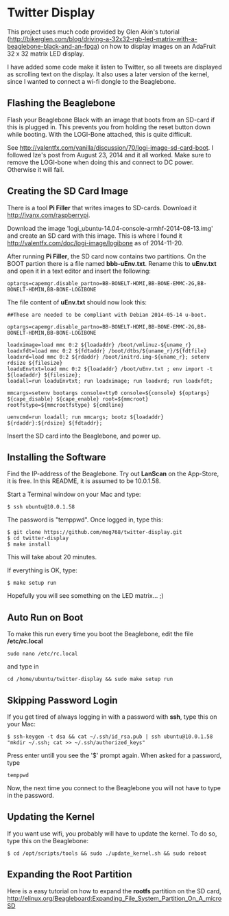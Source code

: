 Twitter Display
=============

This project uses much code provided by Glen Akin's tutorial 
(http://bikerglen.com/blog/driving-a-32x32-rgb-led-matrix-with-a-beaglebone-black-and-an-fpga)
on how to display images on an AdaFruit 32 x 32 matrix LED display.

I have added some code make it listen to Twitter, so all tweets are displayed as scrolling text on the display.
It also uses a later version of the kernel, since I wanted to connect a wi-fi dongle to the Beaglebone.


Flashing the Beaglebone
-----------------------

Flash your Beaglebone Black with an image that boots from an SD-card if this is plugged in. This prevents
you from holding the reset button down while booting. With the LOGI-Bone attached, this is quite difficult.

See http://valentfx.com/vanilla/discussion/70/logi-image-sd-card-boot. I followed Ize's post
from August 23, 2014 and it all worked.	Make sure to remove the LOGI-bone when doing this and connect
to DC power. Otherwise it will fail.

Creating the SD Card Image
--------------------------

There is a tool **Pi Filler** that writes images to SD-cards. Download it http://ivanx.com/raspberrypi.

Download the image 'logi_ubuntu-14.04-console-armhf-2014-08-13.img' and create an SD card with this image. 
This is where I found it http://valentfx.com/doc/logi-image/logibone as of 2014-11-20.

After running **Pi Filler**, the SD card now contains two partitions. On the BOOT partion there is a file 
named **bbb-uEnv.txt**. Rename this to **uEnv.txt** and open it in a text editor and insert the following:

	optargs=capemgr.disable_partno=BB-BONELT-HDMI,BB-BONE-EMMC-2G,BB-BONELT-HDMIN,BB-BONE-LOGIBONE

The file content of **uEnv.txt** should now look this:

	##These are needed to be compliant with Debian 2014-05-14 u-boot.
	
	optargs=capemgr.disable_partno=BB-BONELT-HDMI,BB-BONE-EMMC-2G,BB-BONELT-HDMIN,BB-BONE-LOGIBONE
	
	loadximage=load mmc 0:2 ${loadaddr} /boot/vmlinuz-${uname_r}
	loadxfdt=load mmc 0:2 ${fdtaddr} /boot/dtbs/${uname_r}/${fdtfile}
	loadxrd=load mmc 0:2 ${rdaddr} /boot/initrd.img-${uname_r}; setenv rdsize ${filesize}
	loaduEnvtxt=load mmc 0:2 ${loadaddr} /boot/uEnv.txt ; env import -t ${loadaddr} ${filesize};
	loadall=run loaduEnvtxt; run loadximage; run loadxrd; run loadxfdt;
	
	mmcargs=setenv bootargs console=tty0 console=${console} ${optargs} ${cape_disable} ${cape_enable} root=${mmcroot} rootfstype=${mmcrootfstype} ${cmdline}
	
	uenvcmd=run loadall; run mmcargs; bootz ${loadaddr} ${rdaddr}:${rdsize} ${fdtaddr};

Insert the SD card into the Beaglebone, and power up.

Installing the Software
-----------------------

Find the IP-address of the Beaglebone. Try out **LanScan** on the App-Store, it is free. In this README, it is 
assumed to be 10.0.1.58.

Start a Terminal window on your Mac and type:

	$ ssh ubuntu@10.0.1.58

The password is "temppwd". Once logged in, type this:

	$ git clone https://github.com/meg768/twitter-display.git
	$ cd twitter-display
	$ make install

This will take about 20 minutes. 

If everything is OK, type:

	$ make setup run
	
Hopefully you will see something on the LED matrix... ;)


Auto Run on Boot
----------------

To make this run every time you boot the Beaglebone, edit the file **/etc/rc.local** 

	sudo nano /etc/rc.local

and type in

	cd /home/ubuntu/twitter-display && sudo make setup run

Skipping Password Login
-----------------------

If you get tired of always logging in with a password with **ssh**, type this on your Mac:

	$ ssh-keygen -t dsa && cat ~/.ssh/id_rsa.pub | ssh ubuntu@10.0.1.58 "mkdir ~/.ssh; cat >> ~/.ssh/authorized_keys"

Press enter untill you see the '$' prompt again. When asked for a password, type

	temppwd
	
Now, the next time you connect to the Beaglebone you will not have to type in the password.


Updating the Kernel
-------------------

If you want use wifi, you probably will have to update the kernel.
To do so, type this on the Beaglebone:

	$ cd /opt/scripts/tools && sudo ./update_kernel.sh && sudo reboot

Expanding the Root Partition
----------------------------

Here is a easy tutorial on how to expand the **rootfs** partition on the SD card,  
http://elinux.org/Beagleboard:Expanding_File_System_Partition_On_A_microSD




